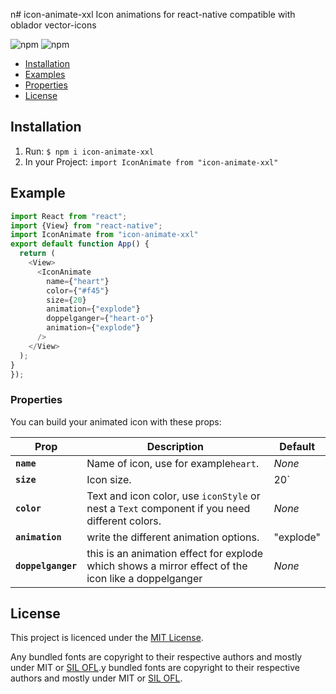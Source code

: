 n# icon-animate-xxl
Icon animations for react-native compatible with oblador vector-icons

![npm](https://img.shields.io/npm/dw/icon-animate-xxl?logo=npm) ![npm](https://img.shields.io/npm/v/icon-animate-xxl?logo=npm)

- [Installation](#installation)
- [Examples](#examples)
- [Properties](#properties)
- [License](#license)

## Installation

1. Run: `$ npm i icon-animate-xxl`
2. In your Project: `import IconAnimate from "icon-animate-xxl"`

## Example

```js
import React from "react";
import {View} from "react-native";
import IconAnimate from "icon-animate-xxl"
export default function App() {
  return (
    <View>
      <IconAnimate
        name={"heart"}
        color={"#f45"}
        size={20}
        animation={"explode"}
        doppelganger={"heart-o"}
        animation={"explode"}
      />
    </View>
  );
}
});
```

### Properties

You can build your animated icon with these props:

| Prop               | Description                                                                                         | Default   |
| ------------------ | --------------------------------------------------------------------------------------------------- | --------- |
| **`name`**         | Name of icon, use for example`heart`.                                                               | _None_    |
| **`size`**         | Icon size.                                                                                          | 20`       |
| **`color`**        | Text and icon color, use `iconStyle` or nest a `Text` component if you need different colors.       | _None_    |
| **`animation`**    | write the different animation options.                                                              | "explode" |
| **`doppelganger`** | this is an animation effect for explode which shows a mirror effect of the icon like a doppelganger | _None_    |

## License

This project is licenced under the [MIT License](http://opensource.org/licenses/mit-license.html).

Any bundled fonts are copyright to their respective authors and mostly under MIT or [SIL OFL](http://scripts.sil.org/OFL).y bundled fonts are copyright to their respective authors and mostly under MIT or [SIL OFL](http://scripts.sil.org/OFL).
